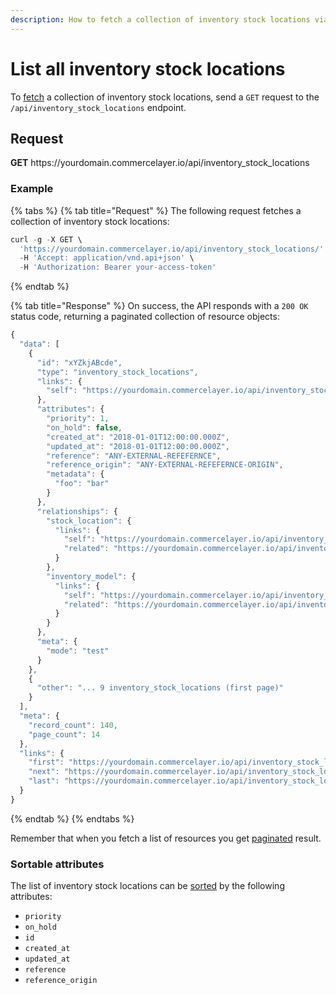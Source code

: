 ```yaml
---
description: How to fetch a collection of inventory stock locations via API
---
```


# List all inventory stock locations

To <a href="https://docs.commercelayer.io/developers/fetching-resources" target="_blank">fetch</a> a collection of inventory stock locations, send a `GET` request to the `/api/inventory_stock_locations` endpoint.

## Request

**GET** https://<i></i>yourdomain.commercelayer.io/api/inventory_stock_locations

### **Example**

{% tabs %}
{% tab title="Request" %}
The following request fetches a collection of inventory stock locations:

```javascript
curl -g -X GET \
  'https://yourdomain.commercelayer.io/api/inventory_stock_locations/' \
  -H 'Accept: application/vnd.api+json' \
  -H 'Authorization: Bearer your-access-token'
```
{% endtab %}

{% tab title="Response" %}
On success, the API responds with a `200 OK` status code, returning a paginated collection of resource objects:

```javascript
{
  "data": [
    {
      "id": "xYZkjABcde",
      "type": "inventory_stock_locations",
      "links": {
        "self": "https://yourdomain.commercelayer.io/api/inventory_stock_locations/xYZkjABcde"
      },
      "attributes": {
        "priority": 1,
        "on_hold": false,
        "created_at": "2018-01-01T12:00:00.000Z",
        "updated_at": "2018-01-01T12:00:00.000Z",
        "reference": "ANY-EXTERNAL-REFEFERNCE",
        "reference_origin": "ANY-EXTERNAL-REFEFERNCE-ORIGIN",
        "metadata": {
          "foo": "bar"
        }
      },
      "relationships": {
        "stock_location": {
          "links": {
            "self": "https://yourdomain.commercelayer.io/api/inventory_stock_locations/xYZkjABcde/relationships/stock_location",
            "related": "https://yourdomain.commercelayer.io/api/inventory_stock_locations/xYZkjABcde/stock_location"
          }
        },
        "inventory_model": {
          "links": {
            "self": "https://yourdomain.commercelayer.io/api/inventory_stock_locations/xYZkjABcde/relationships/inventory_model",
            "related": "https://yourdomain.commercelayer.io/api/inventory_stock_locations/xYZkjABcde/inventory_model"
          }
        }
      },
      "meta": {
        "mode": "test"
      }
    },
    {
      "other": "... 9 inventory_stock_locations (first page)"
    }
  ],
  "meta": {
    "record_count": 140,
    "page_count": 14
  },
  "links": {
    "first": "https://yourdomain.commercelayer.io/api/inventory_stock_locations?page[number]=1&page[size]=10",
    "next": "https://yourdomain.commercelayer.io/api/inventory_stock_locations?page[number]=2&page[size]=10",
    "last": "https://yourdomain.commercelayer.io/api/inventory_stock_locations?page[number]=14&page[size]=10"
  }
}
```
{% endtab %}
{% endtabs %}

Remember that when you fetch a list of resources you get <a href="https://docs.commercelayer.io/developers/pagination" target="_blank">paginated</a> result.

### Sortable attributes

The list of inventory stock locations can be <a href="https://docs.commercelayer.io/developers/sorting-results" target="_blank">sorted</a> by the following attributes:

* `priority`
* `on_hold`
* `id`
* `created_at`
* `updated_at`
* `reference`
* `reference_origin`


